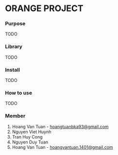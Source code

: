 # ORANGE PROJECT
### Purpose
TODO
### Library
TODO
###  Install
TODO
### How to use
TODO
### Member
1. Hoang Van Tuan - hoangtuanbka93@gmail.com
2. Nguyen Viet Huynh
3. Tran Huy Cong
4.  Nguyen Duy Tuan
5. Hoang Van Tuan - hoangvantuan.1401@gmail.com
